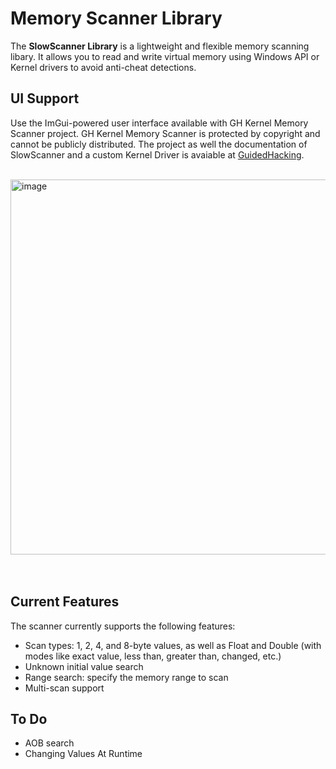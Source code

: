 # Memory Scanner Library

The **SlowScanner Library** is a lightweight and flexible memory scanning libary. It allows you to read and write virtual memory using Windows API or Kernel drivers to avoid anti-cheat detections.
## UI Support

Use the ImGui-powered user interface available with GH Kernel Memory Scanner project. GH Kernel Memory Scanner is protected by copyright and cannot be publicly distributed. The project as well the documentation of SlowScanner and a custom Kernel Driver is avaiable at [GuidedHacking](https://guidedhacking.com/resources/gh-kernel-memory-scanner-for-bypassing-anticheats.1340/).<br><br>

<img width="820" height="600" alt="image" src="https://github.com/user-attachments/assets/41e89006-fbb8-44c9-9deb-6bdd6a4b3082" /><br><br><br>

## Current Features
The scanner currently supports the following features:
- Scan types: 1, 2, 4, and 8-byte values, as well as Float and Double (with modes like exact value, less than, greater than, changed, etc.)
- Unknown initial value search
- Range search: specify the memory range to scan
- Multi-scan support

## To Do
- AOB search
- Changing Values At Runtime
